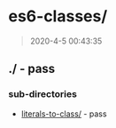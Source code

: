 # es6-classes/

> 2020-4-5 00:43:35 

## ./ - pass


### sub-directories

* [literals-to-class/](./literals-to-class/REVIEW.md) - pass

